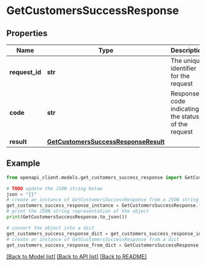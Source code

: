 # GetCustomersSuccessResponse


## Properties

Name | Type | Description | Notes
------------ | ------------- | ------------- | -------------
**request_id** | **str** | The unique identifier for the request | 
**code** | **str** | Response code indicating the status of the request | 
**result** | [**GetCustomersSuccessResponseResult**](GetCustomersSuccessResponseResult.md) |  | 

## Example

```python
from openapi_client.models.get_customers_success_response import GetCustomersSuccessResponse

# TODO update the JSON string below
json = "{}"
# create an instance of GetCustomersSuccessResponse from a JSON string
get_customers_success_response_instance = GetCustomersSuccessResponse.from_json(json)
# print the JSON string representation of the object
print(GetCustomersSuccessResponse.to_json())

# convert the object into a dict
get_customers_success_response_dict = get_customers_success_response_instance.to_dict()
# create an instance of GetCustomersSuccessResponse from a dict
get_customers_success_response_from_dict = GetCustomersSuccessResponse.from_dict(get_customers_success_response_dict)
```
[[Back to Model list]](../README.md#documentation-for-models) [[Back to API list]](../README.md#documentation-for-api-endpoints) [[Back to README]](../README.md)


